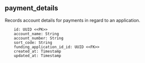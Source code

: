 ## payment_details

Records account details for payments in regard to an application. 

```
    id: UUID <<PK>>
    account_name: String
    account_number: String
    sort_code: String
    funding_application_id_id: UUID <<FK>>
    created_at: Timestamp
    updated_at: Timestamp
```
